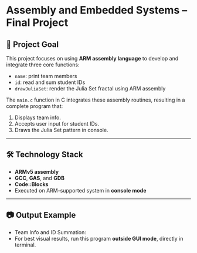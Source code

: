 # Assembly and Embedded Systems – Final Project

## 🎯 Project Goal

This project focuses on using **ARM assembly language** to develop and integrate three core functions:
- `name`: print team members
- `id`: read and sum student IDs
- `drawJuliaSet`: render the Julia Set fractal using ARM assembly

The `main.c` function in C integrates these assembly routines, resulting in a complete program that:
1. Displays team info.
2. Accepts user input for student IDs.
3. Draws the Julia Set pattern in console.

---

## 🛠 Technology Stack

- **ARMv5 assembly**
- **GCC**, **GAS**, and **GDB**
- **Code::Blocks**
- Executed on ARM-supported system in **console mode**

---

## 📷 Output Example

- Team Info and ID Summation:
- For best visual results, run this program **outside GUI mode**, directly in terminal.